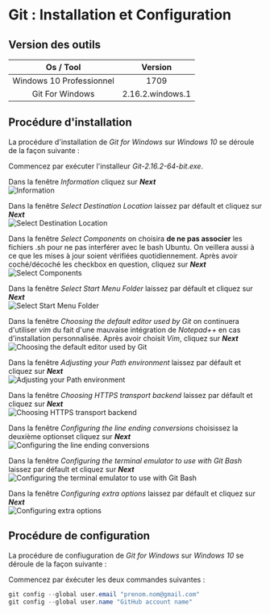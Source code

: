 # Git : Installation et Configuration

## Version des outils

|         Os / Tool        |      Version     |
| :----------------------: | :--------------: |
| Windows 10 Professionnel |       1709       |
|      Git For Windows     | 2.16.2.windows.1 |

## Procédure d'installation

La procédure d'installation de _Git for Windows_ sur _Windows 10_ se déroule de la façon suivante :

Commencez par exécuter l'installeur _Git-2.16.2-64-bit.exe_.  

Dans la fenêtre _Information_ cliquez sur **_Next_**  
![Information](img/git-001.png)  

Dans la fenêtre _Select Destination Location_ laissez par défault et cliquez sur **_Next_**  
![Select Destination Location](img/git-002.png)  

Dans la fenêtre _Select Components_ on choisira **de ne pas associer** les fichiers .sh pour ne pas interférer avec le bash Ubuntu. On veillera aussi à ce que les mises à jour soient vérifiées quotidiennement. Après avoir coché/décoché les checkbox en question, cliquez sur  **_Next_**  
![Select Components](img/git-003.png)  

Dans la fenêtre _Select Start Menu Folder_ laissez par défault et cliquez sur **_Next_**  
![Select Start Menu Folder](img/git-004.png)  

Dans la fenêtre _Choosing the default editor used by Git_ on continuera d'utiliser _vim_ du fait d'une mauvaise intégration de _Notepad++_ en cas d'installation personnalisée. Après avoir choisit _Vim_, cliquez sur  **_Next_**  
![Choosing the default editor used by Git](img/git-005.png)  

Dans la fenêtre _Adjusting your Path environment_ laissez par défault et cliquez sur **_Next_**  
![Adjusting your Path environment](img/git-006.png)  

Dans la fenêtre _Choosing HTTPS transport backend_ laissez par défault et cliquez sur **_Next_**  
![Choosing HTTPS transport backend](img/git-007.png)  

Dans la fenêtre _Configuring the line ending conversions_ choisissez la deuxième optionset cliquez sur **_Next_**  
![Configuring the line ending conversions](img/git-008.png)  

Dans la fenêtre _Configuring the terminal emulator to use with Git Bash_ laissez par défault et cliquez sur **_Next_**  
![Configuring the terminal emulator to use with Git Bash](img/git-009.png)  

Dans la fenêtre _Configuring extra options_ laissez par défault et cliquez sur **_Next_**  
![Configuring extra options](img/git-010.png)  

## Procédure de configuration

La procédure de confiuguration de _Git for Windows_ sur _Windows 10_ se déroule de la façon suivante :  

Commencez par éxécuter les deux commandes suivantes :

```java
git config --global user.email "prenom.nom@gmail.com"
git config --global user.name "GitHub account name"
```
